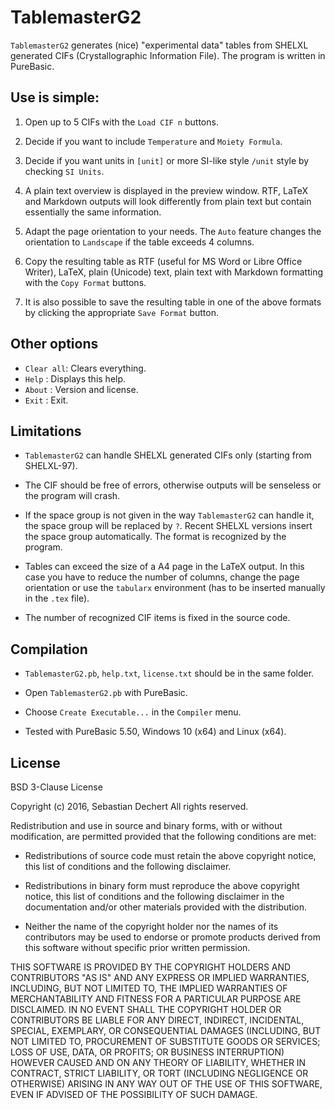 # TablemasterG2

`TablemasterG2` generates (nice) "experimental data" tables from SHELXL generated CIFs (Crystallographic Information File).
The program is written in PureBasic.

## Use is simple:

1. Open up to 5 CIFs with the `Load CIF n` buttons.

2. Decide if you want to include `Temperature` and `Moiety Formula`.

3. Decide if you want units in `[unit]` or more SI-like style `/unit` style by checking `SI Units`.

4. A plain text overview is displayed in the preview window. RTF, LaTeX and Markdown outputs will look differently from plain text but contain essentially the same information. 

5. Adapt the page orientation to your needs. The `Auto` feature changes the orientation to `Landscape` if the table exceeds 4 columns.

6. Copy the resulting table as RTF (useful for MS Word or Libre Office Writer), LaTeX, plain (Unicode) text, plain text with Markdown formatting with the `Copy Format` buttons.

7. It is also possible to save the resulting table in one of the above formats by clicking the appropriate `Save Format` button.


## Other options

* `Clear all`: Clears everything.
* `Help`	 : Displays this help.
* `About`	 : Version and license.
* `Exit`	 : Exit.


## Limitations

* `TablemasterG2` can handle SHELXL generated CIFs only (starting from SHELXL-97).

* The CIF should be free of errors, otherwise outputs will be senseless or the program will crash.

* If the space group is not given in the way `TablemasterG2` can handle it, the space group will be replaced by `?`. Recent SHELXL versions insert the space group automatically. The format is recognized by the program. 

* Tables can exceed the size of a A4 page in the LaTeX output. In this case you have to reduce the number of columns, change the page orientation or use the `tabularx` environment (has to be inserted manually in the `.tex` file). 

* The number of recognized CIF items is fixed in the source code.

## Compilation

* `TablemasterG2.pb`, `help.txt`, `license.txt` should be in the same folder. 

* Open `TablemasterG2.pb` with PureBasic. 

* Choose `Create Executable...` in the `Compiler` menu.

* Tested with PureBasic 5.50, Windows 10 (x64) and Linux (x64).

## License

BSD 3-Clause License

Copyright (c) 2016, Sebastian Dechert
All rights reserved.

Redistribution and use in source and binary forms, with or without
modification, are permitted provided that the following conditions are met:

* Redistributions of source code must retain the above copyright notice, this
  list of conditions and the following disclaimer.

* Redistributions in binary form must reproduce the above copyright notice,
  this list of conditions and the following disclaimer in the documentation
  and/or other materials provided with the distribution.

* Neither the name of the copyright holder nor the names of its
  contributors may be used to endorse or promote products derived from
  this software without specific prior written permission.

THIS SOFTWARE IS PROVIDED BY THE COPYRIGHT HOLDERS AND CONTRIBUTORS "AS IS"
AND ANY EXPRESS OR IMPLIED WARRANTIES, INCLUDING, BUT NOT LIMITED TO, THE
IMPLIED WARRANTIES OF MERCHANTABILITY AND FITNESS FOR A PARTICULAR PURPOSE ARE
DISCLAIMED. IN NO EVENT SHALL THE COPYRIGHT HOLDER OR CONTRIBUTORS BE LIABLE
FOR ANY DIRECT, INDIRECT, INCIDENTAL, SPECIAL, EXEMPLARY, OR CONSEQUENTIAL
DAMAGES (INCLUDING, BUT NOT LIMITED TO, PROCUREMENT OF SUBSTITUTE GOODS OR
SERVICES; LOSS OF USE, DATA, OR PROFITS; OR BUSINESS INTERRUPTION) HOWEVER
CAUSED AND ON ANY THEORY OF LIABILITY, WHETHER IN CONTRACT, STRICT LIABILITY,
OR TORT (INCLUDING NEGLIGENCE OR OTHERWISE) ARISING IN ANY WAY OUT OF THE USE
OF THIS SOFTWARE, EVEN IF ADVISED OF THE POSSIBILITY OF SUCH DAMAGE.
